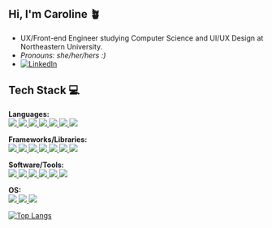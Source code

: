 ## Hi, I'm Caroline 🪴
- UX/Front-end Engineer studying Computer Science and UI/UX Design at Northeastern University. 
- *Pronouns: she/her/hers :)*
- [![LinkedIn](https://img.shields.io/badge/-LinkedIn-0077B5?style=flat-square&logo=linkedin&logoColor=white)](https://www.linkedin.com/in/caroline-t-pham/)
&nbsp;

## Tech Stack 💻

**Languages:**  
<a href="https://developer.mozilla.org/en-US/docs/Web/JavaScript" target="_blank">
    <img src="https://img.shields.io/badge/-JavaScript-F7DF1E?style=flat-square&logo=javascript&logoColor=black">
</a>
<a href="https://www.typescriptlang.org/" target="_blank">
    <img src="https://img.shields.io/badge/-TypeScript-3178C6?style=flat-square&logo=typescript&logoColor=white">
</a>
<a href="https://developer.mozilla.org/en-US/docs/Web/HTML" target="_blank">
    <img src="https://img.shields.io/badge/-HTML5-E34F26?style=flat-square&logo=html5&logoColor=white">
</a>
<a href="https://developer.mozilla.org/en-US/docs/Web/CSS" target="_blank">
    <img src="https://img.shields.io/badge/-CSS3-1572B6?style=flat-square&logo=css3">
</a>
<a href="https://www.java.com/" target="_blank">
    <img src="https://img.shields.io/badge/-Java-007396?style=flat-square&logo=java&logoColor=white">
</a>
<a href="https://www.postgresql.org/" target="_blank">
    <img src="https://img.shields.io/badge/-SQL-4479A1?style=flat-square&logo=postgresql&logoColor=white">
</a>
<a href="https://www.python.org/" target="_blank">
    <img src="https://img.shields.io/badge/-Python-3776AB?style=flat-square&logo=python&logoColor=white">
</a>

**Frameworks/Libraries:**  
<a href="https://react.dev/" target="_blank">
    <img src="https://img.shields.io/badge/-React-61DAFB?style=flat-square&logo=react&logoColor=black">
</a>
<a href="https://nextjs.org/" target="_blank">
    <img src="https://img.shields.io/badge/-Next.js-000000?style=flat-square&logo=next.js&logoColor=white">
</a>
<a href="https://tailwindcss.com/" target="_blank">
    <img src="https://img.shields.io/badge/-Tailwind%20CSS-38B2AC?style=flat-square&logo=tailwind-css&logoColor=white">
</a>
<a href="https://getbootstrap.com/" target="_blank">
    <img src="https://img.shields.io/badge/-Bootstrap-7952B3?style=flat-square&logo=bootstrap&logoColor=white">
</a>
<a href="https://streamlit.io/" target="_blank">
    <img src="https://img.shields.io/badge/-Streamlit-FF4B4B?style=flat-square&logo=streamlit&logoColor=white">
</a>
<a href="https://www.mysql.com/" target="_blank">
    <img src="https://img.shields.io/badge/-MySQL-4479A1?style=flat-square&logo=mysql&logoColor=white">
</a>
<a href="https://flask.palletsprojects.com/" target="_blank">
    <img src="https://img.shields.io/badge/-Flask-000000?style=flat-square&logo=flask&logoColor=white">
</a>

**Software/Tools:**  
<a href="https://www.figma.com/" target="_blank">
    <img src="https://img.shields.io/badge/-Figma-F24E1E?style=flat-square&logo=figma&logoColor=white">
</a>
<a href="https://code.visualstudio.com/" target="_blank">
    <img src="https://img.shields.io/badge/-VS_Code-007ACC?style=flat-square&logo=visual-studio-code&logoColor=white">
</a>
<a href="https://www.atlassian.com/software/jira" target="_blank">
    <img src="https://img.shields.io/badge/-Jira-0052CC?style=flat-square&logo=jira&logoColor=white">
</a>
<a href="https://git-scm.com/" target="_blank">
    <img src="https://img.shields.io/badge/-Git-F05032?style=flat-square&logo=git&logoColor=white">
</a>
<a href="https://github.com/" target="_blank">
    <img src="https://img.shields.io/badge/-GitHub-181717?style=flat-square&logo=github">
</a>
<a href="https://www.docker.com/" target="_blank">
    <img src="https://img.shields.io/badge/-Docker-2496ED?style=flat-square&logo=docker&logoColor=white">
</a>

**OS:**  
<a href="https://www.apple.com/macos/" target="_blank">
    <img src="https://img.shields.io/badge/-MacOS-000000?style=flat-square&logo=apple&logoColor=white">
</a>
<a href="https://www.microsoft.com/en-us/windows/" target="_blank">
    <img src="https://img.shields.io/badge/-Windows-0078D6?style=flat-square&logo=windows&logoColor=white">
</a>
<a href="https://www.linux.org/" target="_blank">
    <img src="https://img.shields.io/badge/-Linux-FCC624?style=flat-square&logo=linux&logoColor=black">
</a>

[![Top Langs](https://github-readme-stats.vercel.app/api/top-langs/?username=carolinetpham&layout=compact&theme=radical)](https://github.com/carolinetpham/github-readme-stats)




